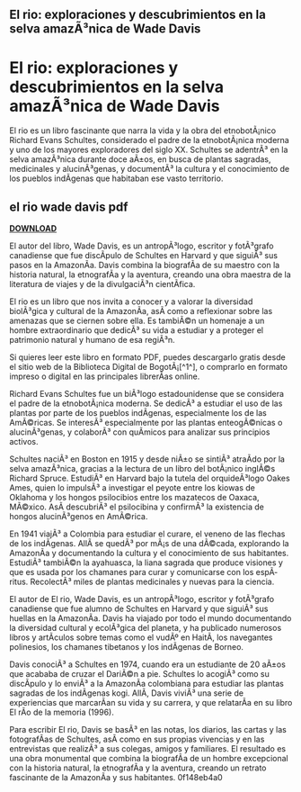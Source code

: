 ## El rio: exploraciones y descubrimientos en la selva amazÃ³nica de Wade Davis

  
# El rio: exploraciones y descubrimientos en la selva amazÃ³nica de Wade Davis
 
El rio es un libro fascinante que narra la vida y la obra del etnobotÃ¡nico Richard Evans Schultes, considerado el padre de la etnobotÃ¡nica moderna y uno de los mayores exploradores del siglo XX. Schultes se adentrÃ³ en la selva amazÃ³nica durante doce aÃ±os, en busca de plantas sagradas, medicinales y alucinÃ³genas, y documentÃ³ la cultura y el conocimiento de los pueblos indÃ­genas que habitaban ese vasto territorio.
 
## el rio wade davis pdf


[**DOWNLOAD**](https://www.google.com/url?q=https%3A%2F%2Fbytlly.com%2F2tKAyS&sa=D&sntz=1&usg=AOvVaw30gxn30iYRTsyL_86xyC8u)

 
El autor del libro, Wade Davis, es un antropÃ³logo, escritor y fotÃ³grafo canadiense que fue discÃ­pulo de Schultes en Harvard y que siguiÃ³ sus pasos en la AmazonÃ­a. Davis combina la biografÃ­a de su maestro con la historia natural, la etnografÃ­a y la aventura, creando una obra maestra de la literatura de viajes y de la divulgaciÃ³n cientÃ­fica.
 
El rio es un libro que nos invita a conocer y a valorar la diversidad biolÃ³gica y cultural de la AmazonÃ­a, asÃ­ como a reflexionar sobre las amenazas que se ciernen sobre ella. Es tambiÃ©n un homenaje a un hombre extraordinario que dedicÃ³ su vida a estudiar y a proteger el patrimonio natural y humano de esa regiÃ³n.
 
Si quieres leer este libro en formato PDF, puedes descargarlo gratis desde el sitio web de la Biblioteca Digital de BogotÃ¡[^1^], o comprarlo en formato impreso o digital en las principales librerÃ­as online.
  
Richard Evans Schultes fue un biÃ³logo estadounidense que se considera el padre de la etnobotÃ¡nica moderna. Se dedicÃ³ a estudiar el uso de las plantas por parte de los pueblos indÃ­genas, especialmente los de las AmÃ©ricas. Se interesÃ³ especialmente por las plantas enteogÃ©nicas o alucinÃ³genas, y colaborÃ³ con quÃ­micos para analizar sus principios activos.
 
Schultes naciÃ³ en Boston en 1915 y desde niÃ±o se sintiÃ³ atraÃ­do por la selva amazÃ³nica, gracias a la lectura de un libro del botÃ¡nico inglÃ©s Richard Spruce. EstudiÃ³ en Harvard bajo la tutela del orquideÃ³logo Oakes Ames, quien lo impulsÃ³ a investigar el peyote entre los kiowas de Oklahoma y los hongos psilocibios entre los mazatecos de Oaxaca, MÃ©xico. AsÃ­ descubriÃ³ el psilocibina y confirmÃ³ la existencia de hongos alucinÃ³genos en AmÃ©rica.
 
En 1941 viajÃ³ a Colombia para estudiar el curare, el veneno de las flechas de los indÃ­genas. AllÃ­ se quedÃ³ por mÃ¡s de una dÃ©cada, explorando la AmazonÃ­a y documentando la cultura y el conocimiento de sus habitantes. EstudiÃ³ tambiÃ©n la ayahuasca, la liana sagrada que produce visiones y que es usada por los chamanes para curar y comunicarse con los espÃ­ritus. RecolectÃ³ miles de plantas medicinales y nuevas para la ciencia.
  
El autor de El rio, Wade Davis, es un antropÃ³logo, escritor y fotÃ³grafo canadiense que fue alumno de Schultes en Harvard y que siguiÃ³ sus huellas en la AmazonÃ­a. Davis ha viajado por todo el mundo documentando la diversidad cultural y ecolÃ³gica del planeta, y ha publicado numerosos libros y artÃ­culos sobre temas como el vudÃº en HaitÃ­, los navegantes polinesios, los chamanes tibetanos y los indÃ­genas de Borneo.
 
Davis conociÃ³ a Schultes en 1974, cuando era un estudiante de 20 aÃ±os que acababa de cruzar el DariÃ©n a pie. Schultes lo acogiÃ³ como su discÃ­pulo y lo enviÃ³ a la AmazonÃ­a colombiana para estudiar las plantas sagradas de los indÃ­genas kogi. AllÃ­, Davis viviÃ³ una serie de experiencias que marcarÃ­an su vida y su carrera, y que relatarÃ­a en su libro El rÃ­o de la memoria (1996).
 
Para escribir El rio, Davis se basÃ³ en las notas, los diarios, las cartas y las fotografÃ­as de Schultes, asÃ­ como en sus propias vivencias y en las entrevistas que realizÃ³ a sus colegas, amigos y familiares. El resultado es una obra monumental que combina la biografÃ­a de un hombre excepcional con la historia natural, la etnografÃ­a y la aventura, creando un retrato fascinante de la AmazonÃ­a y sus habitantes.
 0f148eb4a0
